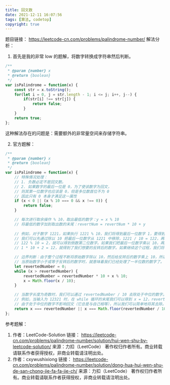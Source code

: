 ```yaml
---
title: 回文数
date: 2021-12-11 16:07:56
tags: [算法, codetop]
copyright: true
---
```

题目链接：
https://leetcode-cn.com/problems/palindrome-number/
解法分析：
1. 首先是我的非常 low 的题解，将数字转换成字符串然后判断。
```js
/**
 * @param {number} x
 * @return {boolean}
 */
var isPalindrome = function(x) {
    const str = x.toString();
    for(let i = 0, j = str.length - 1; i <= j; i++, j--) {
        if(str[i] !== str[j]) {
            return false;
        }
    }
    return true;
};
```
这种解法存在的问题是：需要额外的非常量空间来存储字符串。

2. 官方题解：
```js
/**
 * @param {number} x
 * @return {boolean}
 */
var isPalindrome = function(x) {
    // 特殊情况处理：
    // 1. 负数必定不是回文数。
    // 2. 如果数字的最后一位是 0，为了使该数字为回文，
    // 则其第一位数字也应该是 0，但是多位数首位不为 0
    // 因此只有 0 本身才满足这一属性
    if (x < 0 || (x % 10 === 0 && x !== 0)) {
        return false;
    }

    // 每次进行取余操作 % 10，取出最低的数字：y = x % 10
    // 将最低的数字加到取出数的末尾：revertNum = revertNum * 10 + y
    
    // 例如，对于数字 1221，如果执行 1221 % 10，我们将得到最后一位数字 1，要得到倒数第二位数字，
    // 我们可以先通过除以 10 把最后一位数字从 1221 中移除，1221 / 10 = 122，再求出上一步结果除以 10 的余数，
    // 122 % 10 = 2，就可以得到倒数第二位数字。如果我们把最后一位数字乘以 10，再加上倒数第二位数字，
    // 1 * 10 + 2 = 12，就得到了我们想要的反转后的数字。如果继续这个过程，我们将得到更多位数的反转数字。

    // 边界判断：由于整个过程不断将原始数字除以 10，然后给反转后的数字乘上 10，所以，
    // 当原始数字小于或等于反转后的数字时，就意味着我们已经处理了一半位数的数字了。
    let revertedNumber = 0;
    while (x > revertedNumber) {
        revertedNumber = revertedNumber * 10 + x % 10;
        x = Math.floor(x / 10);
    }

    // 当数字长度为奇数时，我们可以通过 revertedNumber / 10 去除处于中位的数字。
    // 例如，当输入为 12321 时，在 while 循环的末尾我们可以得到 x = 12，revertedNumber = 123，
    // 由于处于中位的数字不影响回文（它总是与自己相等），所以我们可以简单地将其去除。
    return x === revertedNumber || x === Math.floor(revertedNumber / 10);
};
```

参考题解：
1. 作者：LeetCode-Solution
   链接：
   https://leetcode-cn.com/problems/palindrome-number/solution/hui-wen-shu-by-leetcode-solution/
   来源：力扣（LeetCode）
   著作权归作者所有。商业转载请联系作者获得授权，非商业转载请注明出处。
2. 作者：cxywushixiong
   链接：
   https://leetcode-cn.com/problems/palindrome-number/solution/dong-hua-hui-wen-shu-de-san-chong-jie-fa-fa-jie-ch/
   来源：力扣（LeetCode）
   著作权归作者所有。商业转载请联系作者获得授权，非商业转载请注明出处。